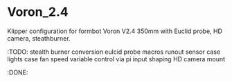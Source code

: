 # Voron_2.4
Klipper configuration for formbot Voron V2.4 350mm with Euclid probe, HD camera, steathburner.


:TODO:
stealth burner conversion
eulcid probe macros
runout sensor
case lights
case fan speed variable control via pi
input shaping
HD camera mount


:DONE:



